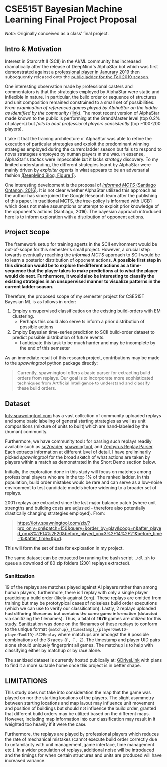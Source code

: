 # CSE515T Bayesian Machine Learning Final Project Proposal

*Note:* Originally conceived as a class' final project.

## Intro & Motivation

Interest in Starcraft II (SCII) in the AI/ML community has increased dramatically after the release of DeepMind's AlphaStar bot which was first demonstrated against a [professional player in Janurary 2019](https://deepmind.com/blog/article/alphastar-mastering-real-time-strategy-game-starcraft-ii) then subsequently released onto the [public ladder for the Fall 2019 season](https://news.blizzard.com/en-us/starcraft2/22933138/deepmind-research-on-ladder).

One interesting observation made by professional casters and commentators is that the strategies employed by AlphaStar were static and inflexible in nature. In particular, the build order or sequence of structures and unit composition remained constrained to a small set of possibilities. *From examination of referenced games played by AlphaStar on the ladder as identified by the community* [(link)](https://www.reddit.com/r/MachineLearning/comments/d13yex/r_deepmind_starcraft_2_update_alphastar_is/). The most recent version of AlphaStar made known to the public is performing at the GrandMaster level (top 0.2% of players) but *fails to beat professional players consistently* (top \~100-200 players).

I take it that the training architecture of AlphaStar was able to refine the execution of particular strategies and exploit the predominant winning strategies employed during the current ladder season but fails to respond to novel strategies employed by human players in the wild. In essense, AlphaStar's *tactics* were impeccable but it lacks *strategy* discovery. To my limited understanding, the different strategies learnt by AlphaStar were mainly driven by *exploiter agents* in what appears to be an adversarial fashion [(DeepMind Blog, Figure 1)](https://deepmind.com/blog/article/AlphaStar-Grandmaster-level-in-StarCraft-II-using-multi-agent-reinforcement-learning).

One interesting development is the proposal of [*informed MCTS* (Santiago Ontanon, 2016)](https://ieeexplore.ieee.org/document/7860394). It is not clear whether AlphaStar utilized this approach as the author has since joined the Google Research team after the publishing of this paper. In traditional MCTS, the tree-policy is informed with UCB1 which does not make assumptions or attempt to exploit prior knowledge of the opponent's actions (Santiago, 2016). The bayesian approach introduced here is to inform exploration with a distribution of opponent actions.

## Project Scope

The framework setup for training agents in the SCII environment would be out-of-scope for this semester's small project. However, a crucial step towards eventually reaching the *informed MCTS* approach to SCII would be to learn a posterior distribution of opponent actions. **A possible first step in this direction would be to explore the different actions as a time-sequence that the player takes to make predictions at to what the player would do next. Furthermore, it would also be interesting to classify the existing strategies in an unsupervised manner to visualize patterns in the current ladder season.**

Therefore, the proposed scope of my semester project for CSE515T Bayesian ML is as follows in order:
1. Employ unsupervised classification on the existing build-orders with EM clustering.
    - Perhaps this could also serve to inform a prior distribution of possible actions
2. Employ Bayesian time-series prediction to SCII build-order dataset to predict possible distribution of future events.
    - I anticipate this task to be much harder and may be incomplete by the end of this semseter
    
As an immediate result of this research project, contributions may be made to the *spawningtool* python package directly:
> Currently, spawningtool offers a basic parser for extracting build orders from replays. Our goal is to incorporate more sophisticated techniques from Artificial Intelligence to understand and classify these build orders.

## Dataset

[lotv.spawningtool.com](lotv.spawningtool.com) has a vast collection of community uploaded replays and some basic labeling of general starting strategies as well as unit compositions (mixture of units to built) which are hand-labeled by the (human) community.

Furthermore, we have community tools for parsing such replays readily available such as [sc2reader](https://pypi.org/project/sc2reader/), [spawningtool](https://pypi.org/project/spawningtool/), and [Zephyrus Replay Parser](https://github.com/ZephyrBlu/zephyrus-sc2-parser). Each extracts information at different level of detail. I have preliminarily picked *spawningtool* for the broad sketch of what actions are taken by players within a match as demonstrated in the Short Demo section below.

Initially, the exploration done in this study will focus on matches among professional players who are in the top 1% of the ranked ladder. In this population, build order mistakes would be rare and can serve as a low-noise environment to test candidate models before widening to a broader set of replays.

2001 replays are extracted since the last major balance patch (where unit strengths and building costs are adjusted - therefore also potentially drastically changing strategies employed). From:
> https://lotv.spawningtool.com/zip/?pro_only=on&patch=150&query=&order_by=play&coop=n&after_played_on=8%2F14%2F20&before_played_on=3%2F14%2F21&before_time=15&after_time=&p=1.

This will form the set of data for exploration in my project.

The same dataset can be extracted by running the bash script `./dl.sh` to queue a download of 80 zip folders (2001 replays extracted).

### Sanitization

19 of the replays are matches played against AI players rather than among human players, furthermore, there is 1 replay with only a single player practicing a build order (likely against Zerg). These replays are omitted from training but may be prototypical cases of noiseless build order executions (which we can use to verify our classification). Lastly, 2 replays uploaded had differing filenames but contains the same game information (detected via sanitizing the filenames). Thus, a total of **1979** games are utilized for this study. Sanitization was done on the filenames of these replays to conform to the unique format `{matchup}_{timestamp}_{playerOneUID-playerTwoUID}.SC2Replay` where matchups are amongst the 9 possible combinations of the 3 races `{P, T, Z}`. The timestamp and player UID pairs alone should uniquely fingerprint all games. The matchup is to help with classifying either by matchup or by race alone.

The sanitized dataset is currently hosted publically at: [GDriveLink](https://drive.google.com/file/d/1x9dl1W6j4HRwdGaar-KQnLNYN8OHt7ct/view?usp=sharing) with plans to find it a more suitable home once this project is in better shape.

## LIMITATIONS

This study does not take into consideration the map that the game was played on nor the starting locations of the players. The slight asymmetry between starting locations and map layout may influence unit movement and position of buildings but should not influence the build order, granted that different build orders may be utilized based on the different maps. However, including map information into our classification may result in it weighted too heavily if it were the case.

Furthermore, the replays are played by professional players which reduces the rate of mechanical mistakes (cannot execute build order correctly due to unfamilarity with unit management, game interface, time management etc.). In a wider population of replays, additional noise will be introduced and the timings for when certain structures and units are produced will have increased variance.